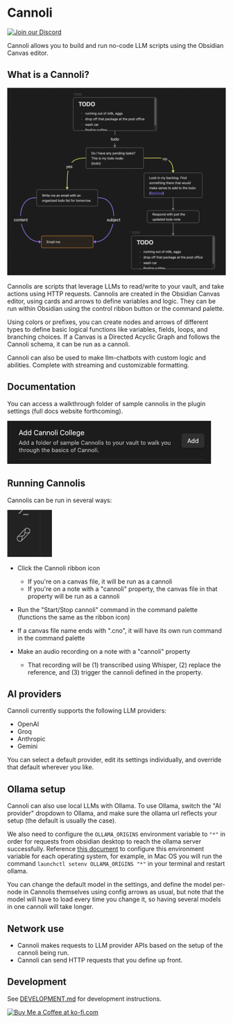 # Cannoli

[![Join our Discord](https://dcbadge.limes.pink/api/server/https://discord.gg/wzayNxpxvR)](https://discord.gg/https://discord.gg/wzayNxpxvR)

Cannoli allows you to build and run no-code LLM scripts using the Obsidian Canvas editor.

## What is a Cannoli?

![Example Cannoli](/packages/cannoli-plugin/assets/exampleCannoli.png)

Cannolis are scripts that leverage LLMs to read/write to your vault, and take actions using HTTP requests. Cannolis are created in the Obsidian Canvas editor, using cards and arrows to define variables and logic. They can be run within Obsidian using the control ribbon button or the command palette.

Using colors or prefixes, you can create nodes and arrows of different types to define basic logical functions like variables, fields, loops, and branching choices. If a Canvas is a Directed Acyclic Graph and follows the Cannoli schema, it can be run as a cannoli.

Cannoli can also be used to make llm-chatbots with custom logic and abilities. Complete with streaming and customizable formatting.

## Documentation

You can access a walkthrough folder of sample cannolis in the plugin settings (full docs website forthcoming).

![Cannoli College](/packages/cannoli-plugin/assets/cannoliCollege.png)

## Running Cannolis

Cannolis can be run in several ways:

![Icon](/packages/cannoli-plugin/assets/icon.png)

- Click the Cannoli ribbon icon

    - If you're on a canvas file, it will be run as a cannoli
    - If you're on a note with a "cannoli" property, the canvas file in that property will be run as a cannoli

- Run the "Start/Stop cannoli" command in the command palette (functions the same as the ribbon icon)
- If a canvas file name ends with ".cno", it will have its own run command in the command palette
- Make an audio recording on a note with a "cannoli" property
    - That recording will be (1) transcribed using Whisper, (2) replace the reference, and (3) trigger the cannoli defined in the property.

## AI providers

Cannoli currently supports the following LLM providers:

- OpenAI
- Groq
- Anthropic
- Gemini

You can select a default provider, edit its settings individually, and override that default wherever you like.

## Ollama setup

Cannoli can also use local LLMs with Ollama. To use Ollama, switch the "AI provider" dropdown to Ollama, and make sure the ollama url reflects your setup (the default is usually the case).

We also need to configure the `OLLAMA_ORIGINS` environment variable to `"*"` in order for requests from obsidian desktop to reach the ollama server successfully. Reference [this document](https://github.com/ollama/ollama/blob/main/docs/faq.md#how-do-i-configure-ollama-server) to configure this environment variable for each operating system, for example, in Mac OS you will run the command `launchctl setenv OLLAMA_ORIGINS "*"` in your terminal and restart ollama.

You can change the default model in the settings, and define the model per-node in Cannolis themselves using config arrows as usual, but note that the model will have to load every time you change it, so having several models in one cannoli will take longer.

## Network use

- Cannoli makes requests to LLM provider APIs based on the setup of the cannoli being run.
- Cannoli can send HTTP requests that you define up front.

## Development

See [DEVELOPMENT.md](DEVELOPMENT.md) for development instructions.

<a href='https://ko-fi.com/Z8Z1OHPFX' target='_blank'><img height='36' style='border:0px;height:36px;' src='https://storage.ko-fi.com/cdn/kofi2.png?v=3' border='0' alt='Buy Me a Coffee at ko-fi.com' /></a>
